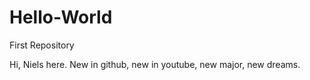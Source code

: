 # Hello-World
First Repository

Hi, Niels here. New in github, new in youtube, new major, new dreams.
